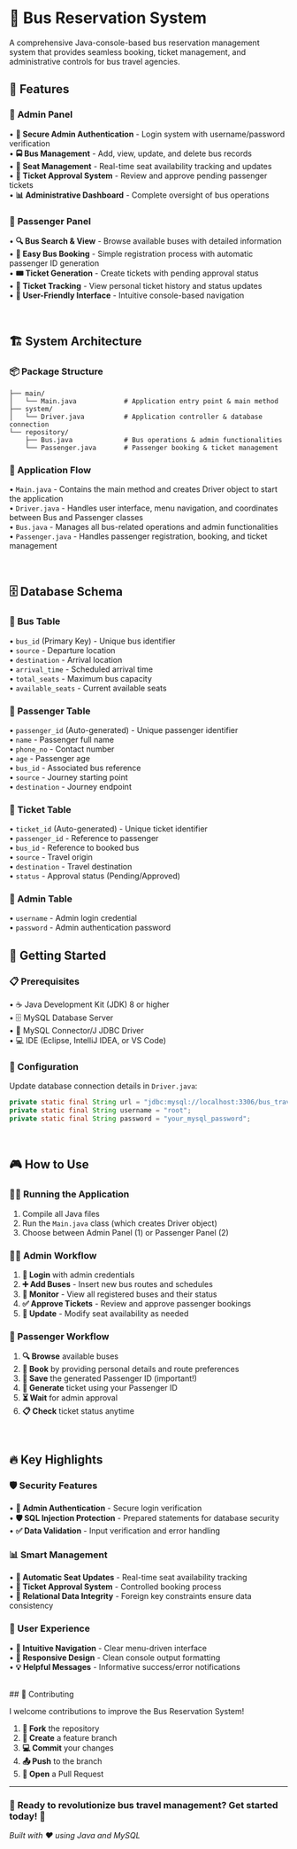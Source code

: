 # 🚌 Bus Reservation System

A comprehensive Java-console-based bus reservation management system that provides seamless booking, ticket management, and administrative controls for bus travel agencies.
<br>
## 🌟 Features

### 👤 **Admin Panel**
• **🔐 Secure Admin Authentication** - Login system with username/password verification<br>
• **🚍 Bus Management** - Add, view, update, and delete bus records<br>
• **💺 Seat Management** - Real-time seat availability tracking and updates<br>
• **🎫 Ticket Approval System** - Review and approve pending passenger tickets<br>
• **📊 Administrative Dashboard** - Complete oversight of bus operations<br>

### 🧳 **Passenger Panel**
• **🔍 Bus Search & View** - Browse available buses with detailed information<br>
• **📝 Easy Bus Booking** - Simple registration process with automatic passenger ID generation<br>
• **🎟️ Ticket Generation** - Create tickets with pending approval status<br>
• **👀 Ticket Tracking** - View personal ticket history and status updates<br>
• **📱 User-Friendly Interface** - Intuitive console-based navigation<br>

</br>

## 🏗️ System Architecture

### **📦 Package Structure**
```
├── main/
│   └── Main.java            # Application entry point & main method
├── system/
│   └── Driver.java          # Application controller & database connection
└── repository/
    ├── Bus.java             # Bus operations & admin functionalities
    └── Passenger.java       # Passenger booking & ticket management
```

### **🔄 Application Flow**
• `Main.java` - Contains the main method and creates Driver object to start the application<br>
• `Driver.java` - Handles user interface, menu navigation, and coordinates between Bus and Passenger classes<br>
• `Bus.java` - Manages all bus-related operations and admin functionalities<br>
• `Passenger.java` - Handles passenger registration, booking, and ticket management<br>

<br>

## 🗄️ Database Schema

### **🚌 Bus Table**
• `bus_id` (Primary Key) - Unique bus identifier<br>
• `source` - Departure location<br>
• `destination` - Arrival location<br>
• `arrival_time` - Scheduled arrival time<br>
• `total_seats` - Maximum bus capacity<br>
• `available_seats` - Current available seats<br>

### **👥 Passenger Table**
• `passenger_id` (Auto-generated) - Unique passenger identifier<br>
• `name` - Passenger full name<br>
• `phone_no` - Contact number<br>
• `age` - Passenger age<br>
• `bus_id` - Associated bus reference<br>
• `source` - Journey starting point<br>
• `destination` - Journey endpoint<br>

### **🎫 Ticket Table**
• `ticket_id` (Auto-generated) - Unique ticket identifier<br>
• `passenger_id` - Reference to passenger<br>
• `bus_id` - Reference to booked bus<br>
• `source` - Travel origin<br>
• `destination` - Travel destination<br>
• `status` - Approval status (Pending/Approved)<br>

### **🔑 Admin Table**
• `username` - Admin login credential<br>
• `password` - Admin authentication password<br>


## 🚀 Getting Started

### **📋 Prerequisites**
• ☕ Java Development Kit (JDK) 8 or higher<br>
• 🗄️ MySQL Database Server<br>
• 🔗 MySQL Connector/J JDBC Driver<br>
• 💻 IDE (Eclipse, IntelliJ IDEA, or VS Code)<br>


### **🔧 Configuration**
Update database connection details in `Driver.java`:
```java
private static final String url = "jdbc:mysql://localhost:3306/bus_travelling_agency";
private static final String username = "root";
private static final String password = "your_mysql_password";
```
<br>

## 🎮 How to Use

### **🏃‍♂️ Running the Application**
1. Compile all Java files</br>
2. Run the `Main.java` class (which creates Driver object)</br>
3. Choose between Admin Panel (1) or Passenger Panel (2)</br>

### **👨‍💼 Admin Workflow**
1. **🔑 Login** with admin credentials</br>
2. **➕ Add Buses** - Insert new bus routes and schedules<br>
3. **👀 Monitor** - View all registered buses and their status<br>
4. **✅ Approve Tickets** - Review and approve passenger bookings<br>
5. **🔄 Update** - Modify seat availability as needed<br>

### **🧳 Passenger Workflow**
1. **🔍 Browse** available buses</br>
2. **📝 Book** by providing personal details and route preferences<br>
3. **💾 Save** the generated Passenger ID (important!)<br>
4. **🎫 Generate** ticket using your Passenger ID<br>
5. **⏳ Wait** for admin approval<br>
6. **📋 Check** ticket status anytime<br>
<br>

## 🔥 Key Highlights

### **🛡️ Security Features**
• **🔐 Admin Authentication** - Secure login verification<br>
• **🛡️ SQL Injection Protection** - Prepared statements for database security<br>
• **✅ Data Validation** - Input verification and error handling<br>

### **📊 Smart Management**
• **🔄 Automatic Seat Updates** - Real-time seat availability tracking<br>
• **🎫 Ticket Approval System** - Controlled booking process<br>
• **🔗 Relational Data Integrity** - Foreign key constraints ensure data consistency<br>

### **👥 User Experience**
• **🎯 Intuitive Navigation** - Clear menu-driven interface<br>
• **📱 Responsive Design** - Clean console output formatting<br>
• **💡 Helpful Messages** - Informative success/error notifications<br>

<br>
## 🤝 Contributing

I welcome contributions to improve the Bus Reservation System!</br>

1. **🍴 Fork** the repository<br>
2. **🌟 Create** a feature branch<br>
3. **💻 Commit** your changes<br>
4. **📤 Push** to the branch<br>
5. **🔄 Open** a Pull Request<br>

---

### 🎉 **Ready to revolutionize bus travel management? Get started today!** 🚀

*Built with ❤️ using Java and MySQL*
